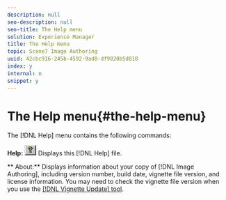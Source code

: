 ```yaml
---
description: null
seo-description: null
seo-title: The Help menu
solution: Experience Manager
title: The Help menu
topic: Scene7 Image Authoring
uuid: 42cbc916-245b-4592-9ad8-df9820b5d018
index: y
internal: n
snippet: y
---
```


# The Help menu{#the-help-menu}

The [!DNL Help] menu contains the following commands:

**Help:** ![](assets/help.png) Displays this [!DNL Help] file.

** About:** Displays information about your copy of [!DNL Image Authoring], including version number, build date, vignette file version, and license information. You may need to check the vignette file version when you use the [ [!DNL Vignette Update] tool](../../c-vat-gs/c-vat-prep-img-dyn-rend/c-vat-img-rend-sys/c-vat-abt-vign-update-tool.md#concept-61c09096c9384766b30097c814780780). 
